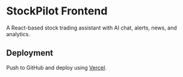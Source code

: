 # StockPilot Frontend
A React-based stock trading assistant with AI chat, alerts, news, and analytics.

## Deployment
Push to GitHub and deploy using [Vercel](https://vercel.com).
